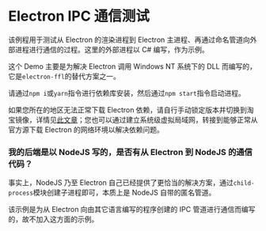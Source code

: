 # Electron IPC 通信测试

该例程用于测试从 Electron 的渲染进程到 Electron 主进程、再通过命名管道向外部进程进行通信的过程。这里的外部进程以 C# 编写，作为示例。

这个 Demo 主要是为解决 Electron 调用 Windows NT 系统下的 DLL 而编写的，它是`electron-ffl`的替代方案之一。

请通过`npm i`或`yarn`指令进行依赖库安装，然后通过`npm start`指令启动进程。

如果您所在的地区无法正常下载 Electron 依赖，请自行手动锁定版本并切换到淘宝镜像，详情见[此文章](https://blog.csdn.net/cookily_liangzai/article/details/107716013)；您也可以通过建立系统级虚拟局域网，转接到能够正常从官方源下载 Electron 的网络环境以解决依赖问题。

### 我的后端是以 NodeJS 写的，是否有从 Electron 到 NodeJS 的通信代码？

事实上，NodeJS 乃至 Electron 自己已经提供了更恰当的解决方案，通过`child-process`模块创建子进程即可，本质上是 NodeJS 自带的匿名管道。

该示例是为从 Electron 向由其它语言编写的程序创建的 IPC 管道进行通信而编写的，故不加入这方面的示例。
